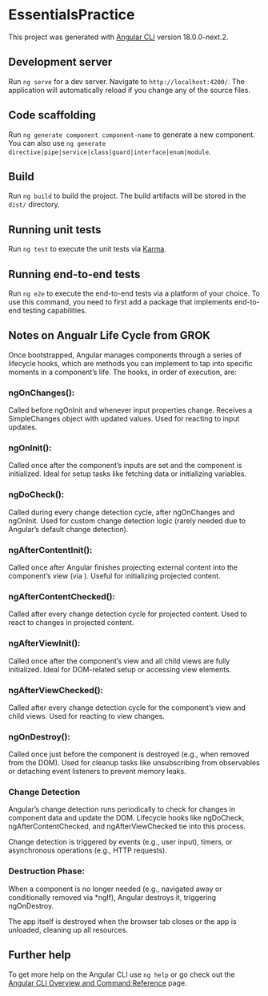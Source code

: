 # EssentialsPractice

This project was generated with [Angular CLI](https://github.com/angular/angular-cli) version 18.0.0-next.2.

## Development server

Run `ng serve` for a dev server. Navigate to `http://localhost:4200/`. The application will automatically reload if you change any of the source files.

## Code scaffolding

Run `ng generate component component-name` to generate a new component. You can also use `ng generate directive|pipe|service|class|guard|interface|enum|module`.

## Build

Run `ng build` to build the project. The build artifacts will be stored in the `dist/` directory.

## Running unit tests

Run `ng test` to execute the unit tests via [Karma](https://karma-runner.github.io).

## Running end-to-end tests

Run `ng e2e` to execute the end-to-end tests via a platform of your choice. To use this command, you need to first add a package that implements end-to-end testing capabilities.

## Notes on Angualr Life Cycle from GROK
Once bootstrapped, Angular manages components through a series of lifecycle hooks, which are methods you can implement to tap into specific moments in a component’s life. The hooks, in order of execution, are:

### ngOnChanges(): 
Called before ngOnInit and whenever input properties change. Receives a SimpleChanges object with updated values. Used for reacting to input updates.

### ngOnInit(): 
Called once after the component’s inputs are set and the component is initialized. Ideal for setup tasks like fetching data or initializing variables.

### ngDoCheck(): 
Called during every change detection cycle, after ngOnChanges and ngOnInit. Used for custom change detection logic (rarely needed due to Angular’s default change detection).

### ngAfterContentInit(): 
Called once after Angular finishes projecting external content into the component’s view (via <ng-content>). Useful for initializing projected content.

### ngAfterContentChecked(): 
Called after every change detection cycle for projected content. Used to react to changes in projected content.

### ngAfterViewInit(): 
Called once after the component’s view and all child views are fully initialized. Ideal for DOM-related setup or accessing view elements.

### ngAfterViewChecked(): 
Called after every change detection cycle for the component’s view and child views. Used for reacting to view changes.

### ngOnDestroy(): 
Called once just before the component is destroyed (e.g., when removed from the DOM). Used for cleanup tasks like unsubscribing from observables or detaching event listeners to prevent memory leaks.

### Change Detection
Angular’s change detection runs periodically to check for changes in component data and update the DOM. Lifecycle hooks like ngDoCheck, ngAfterContentChecked, and ngAfterViewChecked tie into this process.

Change detection is triggered by events (e.g., user input), timers, or asynchronous operations (e.g., HTTP requests).

### Destruction Phase:
When a component is no longer needed (e.g., navigated away or conditionally removed via *ngIf), Angular destroys it, triggering ngOnDestroy.

The app itself is destroyed when the browser tab closes or the app is unloaded, cleaning up all resources.

## Further help
To get more help on the Angular CLI use `ng help` or go check out the [Angular CLI Overview and Command Reference](https://angular.io/cli) page.
